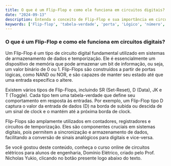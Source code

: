 ```yaml
---
title: O que é um Flip-Flop e como ele funciona em circuitos digitais?
date: "2024-09-13"
description: Entenda o conceito de Flip-Flop e sua importância em circuitos digitais.
keywords: ['Flip-flop', 'tabela-verdade', 'porta', 'Lógico', 'número', 'Conversão', 'transistor']
---
```


### O que é um Flip-Flop e como ele funciona em circuitos digitais?

Um Flip-Flop é um tipo de circuito digital fundamental utilizado em sistemas de armazenamento de dados e temporização. Ele é essencialmente um dispositivo de memória que pode armazenar um bit de informação, ou seja, um valor binário de 0 ou 1. Flip-Flops são construídos a partir de portas lógicas, como NAND ou NOR, e são capazes de manter seu estado até que uma entrada específica o altere.

Existem vários tipos de Flip-Flops, incluindo SR (Set-Reset), D (Data), JK e T (Toggle). Cada tipo tem uma tabela-verdade que define seu comportamento em resposta às entradas. Por exemplo, um Flip-Flop tipo D captura o valor da entrada de dados (D) na borda de subida ou descida de um sinal de clock e o mantém até a próxima borda de clock.

Flip-Flops são amplamente utilizados em contadores, registradores e circuitos de temporização. Eles são componentes cruciais em sistemas digitais, pois permitem a sincronização e armazenamento de dados, facilitando a conversão de sinais analógicos para digitais e vice-versa.

Se você gostou deste conteúdo, conheça o curso online de circuitos elétricos para alunos de engenharia, Domínio Elétrico, criado pelo Prof. Nicholas Yukio, clicando no botão presente logo abaixo do texto.